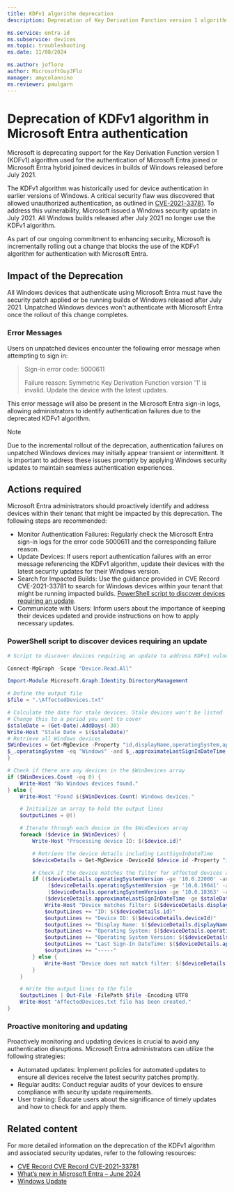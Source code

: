 ```yaml
---
title: KDFv1 algorithm deprecation
description: Deprecation of Key Derivation Function version 1 algorithm guidance for device administrators

ms.service: entra-id
ms.subservice: devices
ms.topic: troubleshooting
ms.date: 11/08/2024

ms.author: joflore
author: MicrosoftGuyJFlo
manager: amycolannino
ms.reviewer: paulgarn
---
```

# Deprecation of KDFv1 algorithm in Microsoft Entra authentication

Microsoft is deprecating support for the Key Derivation Function version 1 (KDFv1) algorithm used for the authentication of Microsoft Entra joined or Microsoft Entra hybrid joined devices in builds of Windows released before July 2021. 

The KDFv1 algorithm was historically used for device authentication in earlier versions of Windows. A critical security flaw was discovered that allowed unauthorized authentication, as outlined in [CVE-2021-33781](https://www.cve.org/CVERecord?id=CVE-2021-33781). To address this vulnerability, Microsoft issued a Windows security update in July 2021. All Windows builds released after July 2021 no longer use the KDFv1 algorithm.

As part of our ongoing commitment to enhancing security, Microsoft is incrementally rolling out a change that blocks the use of the KDFv1 algorithm for authentication with Microsoft Entra.

## Impact of the Deprecation

All Windows devices that authenticate using Microsoft Entra must have the security patch applied or be running builds of Windows released after July 2021. Unpatched Windows devices won't authenticate with Microsoft Entra once the rollout of this change completes.

### Error Messages

Users on unpatched devices encounter the following error message when attempting to sign in:

> Sign-in error code: 5000611
> 
> Failure reason: Symmetric Key Derivation Function version '1' is invalid. Update the device with the latest updates.

This error message will also be present in the Microsoft Entra sign-in logs, allowing administrators to identify authentication failures due to the deprecated KDFv1 algorithm.

> [!NOTE]
> Due to the incremental rollout of the deprecation, authentication failures on unpatched Windows devices may initially appear transient or intermittent. It is important to address these issues promptly by applying Windows security updates to maintain seamless authentication experiences.

## Actions required

Microsoft Entra administrators should proactively identify and address devices within their tenant that might be impacted by this deprecation. The following steps are recommended:

- Monitor Authentication Failures: Regularly check the Microsoft Entra sign-in logs for the error code 5000611 and the corresponding failure reason.
- Update Devices: If users report authentication failures with an error message referencing the KDFv1 algorithm, update their devices with the latest security updates for their Windows version.
- Search for Impacted Builds: Use the guidance provided in CVE Record CVE-2021-33781 to search for Windows devices within your tenant that might be running impacted builds. [PowerShell script to discover devices requiring an update](#powershell-script-to-discover-devices-requiring-an-update).
- Communicate with Users: Inform users about the importance of keeping their devices updated and provide instructions on how to apply necessary updates.

### PowerShell script to discover devices requiring an update

```powershell
# Script to discover devices requiring an update to address KDFv1 vulnerability

Connect-MgGraph -Scope "Device.Read.All"

Import-Module Microsoft.Graph.Identity.DirectoryManagement

# Define the output file
$file = ".\AffectedDevices.txt"

# Calculate the date for stale devices. Stale devices won't be listed
# Change this to a period you want to cover
$staleDate = (Get-Date).AddDays(-30)
Write-Host "Stale Date = $($staleDate)" 
# Retrieve all Windows devices
$WinDevices = Get-MgDevice -Property "id,displayName,operatingSystem,approximateLastSignInDateTime" -All -ErrorAction Stop | Where-Object {
$_.operatingSystem -eq "Windows" -and $_.approximateLastSignInDateTime -gt $staleDate
}

# Check if there are any devices in the $WinDevices array
if ($WinDevices.Count -eq 0) {
    Write-Host "No Windows devices found."
} else {
    Write-Host "Found $($WinDevices.Count) Windows devices."

    # Initialize an array to hold the output lines
    $outputLines = @()

    # Iterate through each device in the $WinDevices array
    foreach ($device in $WinDevices) {
        Write-Host "Processing device ID: $($device.id)"

        # Retrieve the device details including LastSignInDateTime
        $deviceDetails = Get-MgDevice -DeviceId $device.id -Property "id,deviceId,displayName,operatingSystem,operatingSystemVersion,approximateLastSignInDateTime" -ErrorAction Stop

        # Check if the device matches the filter for affected devices and LastSignInDateTime
        if (($deviceDetails.operatingSystemVersion -ge '10.0.22000' -and $deviceDetails.operatingSystemVersion -lt '10.0.22000.258') -or
             ($deviceDetails.operatingSystemVersion -ge '10.0.19041' -and $deviceDetails.operatingSystemVersion -lt '10.0.19044') -or
             ($deviceDetails.operatingSystemVersion -ge '10.0.18363' -and $deviceDetails.operatingSystemVersion -lt '10.0.18363.1679') -and
            ($deviceDetails.approximateLastSignInDateTime -ge $staleDate)){
            Write-Host "Device matches filter: $($deviceDetails.displayName)"
            $outputLines += "ID: $($deviceDetails.id)"
            $outputLines += "Device ID: $($deviceDetails.deviceId)"
            $outputLines += "Display Name: $($deviceDetails.displayName)"
            $outputLines += "Operating System: $($deviceDetails.operatingSystem)"
            $outputLines += "Operating System Version: $($deviceDetails.operatingSystemVersion)"
            $outputLines += "Last Sign-In DateTime: $($deviceDetails.approximateLastSignInDateTime)"
            $outputLines += "-----"
        } else {
            Write-Host "Device does not match filter: $($deviceDetails.displayName) OS Version $($deviceDetails.operatingSystemVersion)  Last Sign-In DateTime $($deviceDetails.approximateLastSignInDateTime)"
        }
    }

    # Write the output lines to the file
    $outputLines | Out-File -FilePath $file -Encoding UTF8
    Write-Host "AffectedDevices.txt file has been created."
}
```

### Proactive monitoring and updating

Proactively monitoring and updating devices is crucial to avoid any authentication disruptions. Microsoft Entra administrators can utilize the following strategies:

- Automated updates: Implement policies for automated updates to ensure all devices receive the latest security patches promptly.
- Regular audits: Conduct regular audits of your devices to ensure compliance with security update requirements.
- User training: Educate users about the significance of timely updates and how to check for and apply them.

## Related content

For more detailed information on the deprecation of the KDFv1 algorithm and associated security updates, refer to the following resources:

- [CVE Record CVE Record CVE-2021-33781](https://www.cve.org/CVERecord?id=CVE-2021-33781)
- [What’s new in Microsoft Entra – June 2024](https://techcommunity.microsoft.com/blog/identity/what%e2%80%99s-new-in-microsoft-entra-%e2%80%93-june-2024/3796387)
- [Windows Update](https://support.microsoft.com/windows/how-to-update-windows-security-11e85d24-9f2c-16f9-af6d-c23cb1a473fe)
